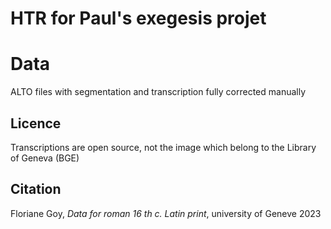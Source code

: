 # HTR for Paul's exegesis projet

# Data

ALTO files with segmentation and transcription fully corrected manually

## Licence 
Transcriptions are open source, not the image which belong to the Library of Geneva (BGE)

## Citation
Floriane Goy, _Data for roman 16 th c. Latin print_, university of Geneve 2023
